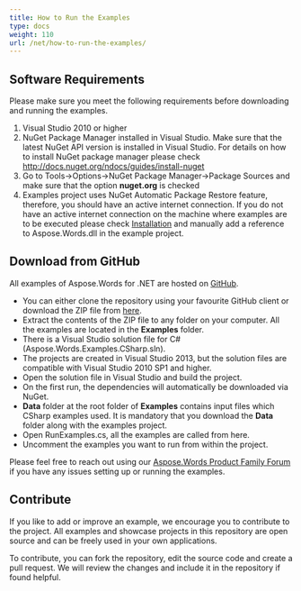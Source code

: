 ```yaml
---
title: How to Run the Examples
type: docs
weight: 110
url: /net/how-to-run-the-examples/
---
```


## Software Requirements

Please make sure you meet the following requirements before downloading and running the examples.

1. Visual Studio 2010 or higher
1. NuGet Package Manager installed in Visual Studio. Make sure that the latest NuGet API version is installed in Visual Studio. For details on how to install NuGet package manager please check <http://docs.nuget.org/ndocs/guides/install-nuget>
1. Go to Tools->Options->NuGet Package Manager->Package Sources and make sure that the option **nuget.org** is checked
1. Examples project uses NuGet Automatic Package Restore feature, therefore, you should have an active internet connection. If you do not have an active internet connection on the machine where examples are to be executed please check [Installation](/words/net/installation) and manually add a reference to Aspose.Words.dll in the example project.

## Download from GitHub

All examples of Aspose.Words for .NET are hosted on [GitHub](https://github.com/aspose-words/Aspose.Words-for-.NET).

- You can either clone the repository using your favourite GitHub client or download the ZIP file from [here](https://github.com/aspose-words/Aspose.Words-for-.NET/archive/master.zip).
- Extract the contents of the ZIP file to any folder on your computer. All the examples are located in the **Examples** folder.
- There is a Visual Studio solution file for C# (Aspose.Words.Examples.CSharp.sln).
- The projects are created in Visual Studio 2013, but the solution files are compatible with Visual Studio 2010 SP1 and higher.
- Open the solution file in Visual Studio and build the project.
- On the first run, the dependencies will automatically be downloaded via NuGet.
- **Data** folder at the root folder of **Examples** contains input files which CSharp examples used. It is mandatory that you download the **Data** folder along with the examples project.
- Open RunExamples.cs, all the examples are called from here.
- Uncomment the examples you want to run from within the project.

Please feel free to reach out using our [Aspose.Words Product Family Forum](https://forum.aspose.com/c/words) if you have any issues setting up or running the examples.

## Contribute

If you like to add or improve an example, we encourage you to contribute to the project. All examples and showcase projects in this repository are open source and can be freely used in your own applications.

To contribute, you can fork the repository, edit the source code and create a pull request. We will review the changes and include it in the repository if found helpful.
